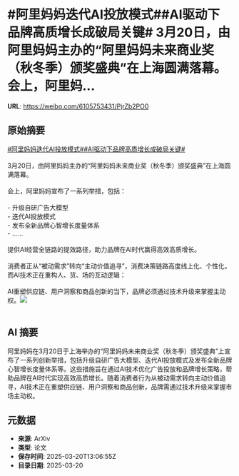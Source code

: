 # #阿里妈妈迭代AI投放模式##AI驱动下品牌高质增长成破局关键# 3月20日，由阿里妈妈主办的“阿里妈妈未来商业奖（秋冬季）颁奖盛典”在上海圆满落幕。会上，阿里妈...

**URL**: https://weibo.com/6105753431/PjrZb2PO0

## 原始摘要

<a href="https://m.weibo.cn/search?containerid=231522type%3D1%26t%3D10%26q%3D%23%E9%98%BF%E9%87%8C%E5%A6%88%E5%A6%88%E8%BF%AD%E4%BB%A3AI%E6%8A%95%E6%94%BE%E6%A8%A1%E5%BC%8F%23&amp;extparam=%23%E9%98%BF%E9%87%8C%E5%A6%88%E5%A6%88%E8%BF%AD%E4%BB%A3AI%E6%8A%95%E6%94%BE%E6%A8%A1%E5%BC%8F%23" data-hide=""><span class="surl-text">#阿里妈妈迭代AI投放模式#</span></a><a href="https://m.weibo.cn/search?containerid=231522type%3D1%26t%3D10%26q%3D%23AI%E9%A9%B1%E5%8A%A8%E4%B8%8B%E5%93%81%E7%89%8C%E9%AB%98%E8%B4%A8%E5%A2%9E%E9%95%BF%E6%88%90%E7%A0%B4%E5%B1%80%E5%85%B3%E9%94%AE%23&amp;extparam=%23AI%E9%A9%B1%E5%8A%A8%E4%B8%8B%E5%93%81%E7%89%8C%E9%AB%98%E8%B4%A8%E5%A2%9E%E9%95%BF%E6%88%90%E7%A0%B4%E5%B1%80%E5%85%B3%E9%94%AE%23" data-hide=""><span class="surl-text">#AI驱动下品牌高质增长成破局关键#</span></a> <br><br>3月20日，由阿里妈妈主办的“阿里妈妈未来商业奖（秋冬季）颁奖盛典”在上海圆满落幕。<br><br>会上，阿里妈妈宣布了一系列举措，包括：<br><br>- 升级自研广告大模型<br>- 迭代AI投放模式<br>- 发布全新品牌心智增长度量体系<br>- ……<br><br>提供AI经营全链路的提效路径，助力品牌在AI时代赢得高效高质增长。<br><br>消费者正从“被动需求”转向“主动价值追寻”，消费决策链路高度线上化、个性化，而AI技术正在重构人、货、场的互动逻辑：<br><br>AI重塑供应链、用户洞察和商品创新的当下，品牌必须通过技术升级来掌握主动权。<img style="" src="https://tvax4.sinaimg.cn/large/006Fd7o3gy1hzno6glaejj318g0tndj2.jpg" referrerpolicy="no-referrer"><br><br>

## AI 摘要

阿里妈妈在3月20日于上海举办的“阿里妈妈未来商业奖（秋冬季）颁奖盛典”上宣布了一系列创新举措，包括升级自研广告大模型、迭代AI投放模式及发布全新品牌心智增长度量体系等。这些措施旨在通过AI技术优化广告投放和品牌增长策略，帮助品牌在AI时代实现高效高质增长。随着消费者行为从被动需求转向主动价值追寻，AI技术正在重塑供应链、用户洞察和商品创新，品牌需通过技术升级来掌握市场主动权。

## 元数据

- **来源**: ArXiv
- **类型**: 论文
- **保存时间**: 2025-03-20T13:06:55Z
- **目录日期**: 2025-03-20
